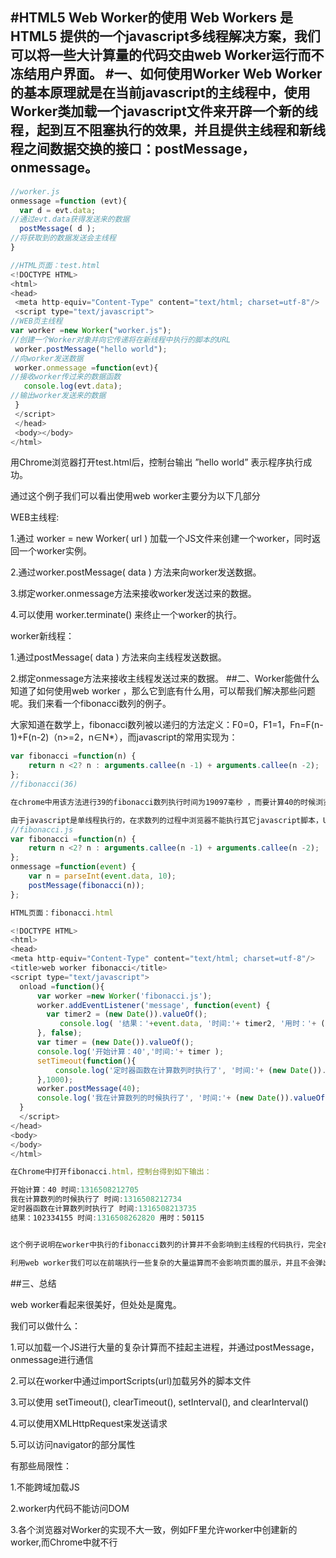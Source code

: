 #HTML5 Web Worker的使用
Web Workers 是 HTML5 提供的一个javascript多线程解决方案，我们可以将一些大计算量的代码交由web Worker运行而不冻结用户界面。
#一、如何使用Worker
Web Worker的基本原理就是在当前javascript的主线程中，使用Worker类加载一个javascript文件来开辟一个新的线程，起到互不阻塞执行的效果，并且提供主线程和新线程之间数据交换的接口：postMessage，onmessage。
-------
```javascript
//worker.js
onmessage =function (evt){
  var d = evt.data;
//通过evt.data获得发送来的数据
  postMessage( d );
//将获取到的数据发送会主线程
}

//HTML页面：test.html
<!DOCTYPE HTML>
<html>
<head>
 <meta http-equiv="Content-Type" content="text/html; charset=utf-8"/>
 <script type="text/javascript">
//WEB页主线程
var worker =new Worker("worker.js"); 
//创建一个Worker对象并向它传递将在新线程中执行的脚本的URL
 worker.postMessage("hello world");     
//向worker发送数据
 worker.onmessage =function(evt){     
//接收worker传过来的数据函数
   console.log(evt.data);              
//输出worker发送来的数据
 }
 </script>
 </head>
 <body></body>
</html>
```
用Chrome浏览器打开test.html后，控制台输出  ”hello world” 表示程序执行成功。

通过这个例子我们可以看出使用web worker主要分为以下几部分

WEB主线程:

1.通过 worker = new Worker( url ) 加载一个JS文件来创建一个worker，同时返回一个worker实例。

2.通过worker.postMessage( data ) 方法来向worker发送数据。

3.绑定worker.onmessage方法来接收worker发送过来的数据。

4.可以使用 worker.terminate() 来终止一个worker的执行。

worker新线程：

1.通过postMessage( data ) 方法来向主线程发送数据。

2.绑定onmessage方法来接收主线程发送过来的数据。
##二、Worker能做什么
知道了如何使用web worker ，那么它到底有什么用，可以帮我们解决那些问题呢。我们来看一个fibonacci数列的例子。

大家知道在数学上，fibonacci数列被以递归的方法定义：F0=0，F1=1，Fn=F(n-1)+F(n-2)（n>=2，n∈N*），而javascript的常用实现为：
```javascript
var fibonacci =function(n) {
    return n <2? n : arguments.callee(n -1) + arguments.callee(n -2);
};
//fibonacci(36)
```
```javascript
在chrome中用该方法进行39的fibonacci数列执行时间为19097毫秒 ，而要计算40的时候浏览器直接提示脚本忙了。

由于javascript是单线程执行的，在求数列的过程中浏览器不能执行其它javascript脚本，UI渲染线程也会被挂起，从而导致浏览器进入僵死状态。使用web worker将数列的计算过程放入一个新线程里去执行将避免这种情况的出现。具体看例子：
//fibonacci.js
var fibonacci =function(n) {
    return n <2? n : arguments.callee(n -1) + arguments.callee(n -2);
};
onmessage =function(event) {
    var n = parseInt(event.data, 10);
    postMessage(fibonacci(n));
};

HTML页面：fibonacci.html

<!DOCTYPE HTML>
<html>
<head>
<meta http-equiv="Content-Type" content="text/html; charset=utf-8"/>
<title>web worker fibonacci</title>
<script type="text/javascript">
  onload =function(){
      var worker =new Worker('fibonacci.js');  
      worker.addEventListener('message', function(event) {
        var timer2 = (new Date()).valueOf();
           console.log( '结果：'+event.data, '时间:'+ timer2, '用时：'+ ( timer2  - timer ) );
      }, false);
      var timer = (new Date()).valueOf();
      console.log('开始计算：40','时间:'+ timer );
      setTimeout(function(){
          console.log('定时器函数在计算数列时执行了', '时间:'+ (new Date()).valueOf() );
      },1000);
      worker.postMessage(40);
      console.log('我在计算数列的时候执行了', '时间:'+ (new Date()).valueOf() );
  }  
  </script>
</head>
<body>
</body>
</html>

在Chrome中打开fibonacci.html，控制台得到如下输出：

开始计算：40 时间:1316508212705
我在计算数列的时候执行了 时间:1316508212734
定时器函数在计算数列时执行了 时间:1316508213735
结果：102334155 时间:1316508262820 用时：50115


这个例子说明在worker中执行的fibonacci数列的计算并不会影响到主线程的代码执行，完全在自己独立的线程中计算，只是在计算完成之后将结果发回主线程。

利用web worker我们可以在前端执行一些复杂的大量运算而不会影响页面的展示，并且不会弹出恶心的脚本正忙提示。

```

##三、总结

web worker看起来很美好，但处处是魔鬼。

我们可以做什么：

1.可以加载一个JS进行大量的复杂计算而不挂起主进程，并通过postMessage，onmessage进行通信

2.可以在worker中通过importScripts(url)加载另外的脚本文件

3.可以使用 setTimeout(), clearTimeout(), setInterval(), and clearInterval()

4.可以使用XMLHttpRequest来发送请求

5.可以访问navigator的部分属性

有那些局限性：

1.不能跨域加载JS

2.worker内代码不能访问DOM

3.各个浏览器对Worker的实现不大一致，例如FF里允许worker中创建新的worker,而Chrome中就不行
